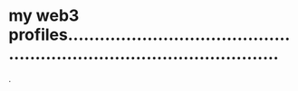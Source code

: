 # my web3 profiles.............................................................................................
.
